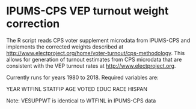 # IPUMS-CPS VEP turnout weight correction

The R script reads CPS voter supplement microdata from IPUMS-CPS and implements the corrected weights described at http://www.electproject.org/home/voter-turnout/cps-methodology. This allows for generation of turnout estimates from CPS microdata that are consistent with the VEP turnout rates at http://www.electproject.org. 

Currently runs for years 1980 to 2018. Required variables are:

YEAR
WTFINL
STATFIP
AGE
VOTED
EDUC
RACE
HISPAN

Note: VESUPPWT is identical to WTFINL in IPUMS-CPS data